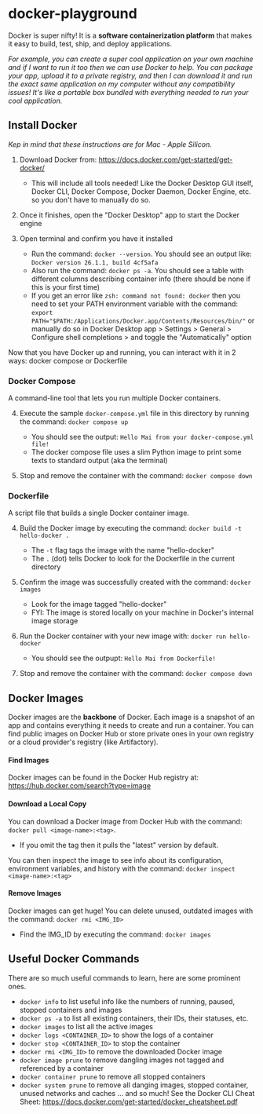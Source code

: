 ﻿# docker-playground

Docker is super nifty! It is a **software containerization platform** that makes it easy to build, test, ship, and deploy applications.

_For example, you can create a super cool application on your own machine and if I want to run it too then we can use Docker to help. 
You can package your app, upload it to a private registry, and then I can download it and run the exact same application on my computer 
without any compatibility issues! It's like a portable box bundled with everything needed to run your cool application._

## Install Docker
*Kep in mind that these instructions are for Mac - Apple Silicon.*

1) Download Docker from: https://docs.docker.com/get-started/get-docker/
   * This will include all tools needed! Like the Docker Desktop GUI itself, Docker CLI, Docker Compose, Docker Daemon, Docker Engine, etc. so you don't have to manually do so.


3) Once it finishes, open the "Docker Desktop" app to start the Docker engine


4) Open terminal and confirm you have it installed
    * Run the command: `docker --version`. You should see an output like: `Docker version 26.1.1, build 4cf5afa`
    * Also run the command: `docker ps -a`. You should see a table with different columns describing container info (there should be none if this is your first time)
    * If you get an error like `zsh: command not found: docker` then you need to set your PATH environment variable with the command: `export PATH="$PATH:/Applications/Docker.app/Contents/Resources/bin/"` or manually do so in Docker Desktop app > Settings > General > Configure shell completions > and toggle the "Automatically" option

Now that you have Docker up and running, you can interact with it in 2 ways: docker compose or Dockerfile

### Docker Compose
A command-line tool that lets you run multiple Docker containers.

4) Execute the sample `docker-compose.yml` file in this directory by running the command: `docker compose up`
    * You should see the output: `Hello Mai from your docker-compose.yml file!`
    * The docker compose file uses a slim Python image to print some texts to standard output (aka the terminal)


5) Stop and remove the container with the command: `docker compose down`


### Dockerfile
A script file that builds a single Docker container image.


4) Build the Docker image by executing the command: `docker build -t hello-docker .`
    * The `-t` flag tags the image with the name "hello-docker"
    * The `.` (dot) tells Docker to look for the Dockerfile in the current directory


5) Confirm the image was successfully created with the command: `docker images`
    * Look for the image tagged "hello-docker"
    * FYI: The image is stored locally on your machine in Docker's internal image storage


6) Run the Docker container with your new image with: `docker run hello-docker`
    * You should see the outpupt: `Hello Mai from Dockerfile!`


7) Stop and remove the container with the command: `docker compose down`

## Docker Images
Docker images are the **backbone** of Docker. Each image is a snapshot of an app and contains everything it needs to create and run a container. You can find public images on Docker Hub or store private ones in your own registry or a cloud provider's registry (like Artifactory).

#### Find Images
Docker images can be found in the Docker Hub registry at: https://hub.docker.com/search?type=image

#### Download a Local Copy
You can download a Docker image from Docker Hub with the command: `docker pull <image-name>:<tag>`.
   * If you omit the tag then it pulls the "latest" version by default.

You can then inspect the image to see info about its configuration, environment variables, and history with the command: `docker inspect <image-name>:<tag>`

#### Remove Images
Docker images can get huge! You can delete unused, outdated images with the command: `docker rmi <IMG_ID>` 
   * Find the IMG_ID by executing the command: `docker images`

## Useful Docker Commands
There are so much useful commands to learn, here are some prominent ones.


* `docker info` to list useful info like the numbers of running, paused, stopped containers and images
* `docker ps -a` to list all existing containers, their IDs, their statuses, etc.
* `docker images` to list all the active images
* `docker logs <CONTAINER_ID>` to show the logs of a container
* `docker stop <CONTAINER_ID>` to stop the container
* `docker rmi <IMG_ID>` to remove the downloaded Docker image
* `docker image prune` to remove dangling images not tagged and referenced by a container 
* `docker container prune` to remove all stopped containers
* `docker system prune` to remove all danging images, stopped container, unused networks and caches
... and so much! See the Docker CLI Cheat Sheet: https://docs.docker.com/get-started/docker_cheatsheet.pdf
